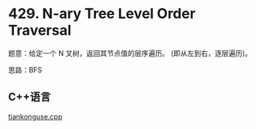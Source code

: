 # 429. N-ary Tree Level Order Traversal

题意：给定一个 N 叉树，返回其节点值的层序遍历。 (即从左到右，逐层遍历)。  

思路：BFS  



## C++语言

[tiankonguse.cpp](./tiankonguse.cpp)






